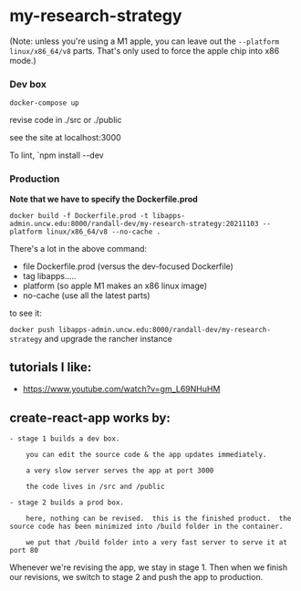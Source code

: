 # my-research-strategy

(Note:  unless you're using a M1 apple, you can leave out the `--platform linux/x86_64/v8` parts.  That's only used to force the apple chip into x86 mode.)

### Dev box 

`docker-compose up`

revise code in ./src or ./public

see the site at localhost:3000

To lint, `npm install --dev


### Production

**Note that we have to specify the Dockerfile.prod**

`docker build -f Dockerfile.prod -t libapps-admin.uncw.edu:8000/randall-dev/my-research-strategy:20211103 --platform linux/x86_64/v8 --no-cache .`

There's a lot in the above command:

  - file Dockerfile.prod (versus the dev-focused Dockerfile)
  - tag libapps.....
  - platform (so apple M1 makes an x86 linux image)
  - no-cache (use all the latest parts)

to see it:

`docker push libapps-admin.uncw.edu:8000/randall-dev/my-research-strategy` and upgrade the rancher instance


## tutorials I like:

  - https://www.youtube.com/watch?v=gm_L69NHuHM

## create-react-app works by:

    - stage 1 builds a dev box.  

        you can edit the source code & the app updates immediately.

        a very slow server serves the app at port 3000

        the code lives in /src and /public
  
    - stage 2 builds a prod box.  

        here, nothing can be revised.  this is the finished product.  the source code has been minimized into /build folder in the container.

        we put that /build folder into a very fast server to serve it at port 80

Whenever we're revising the app, we stay in stage 1.  Then when we finish our revisions, we switch to stage 2 and push the app to production.

